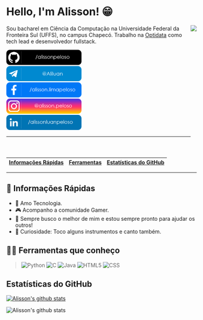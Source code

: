 # Hello, I'm Alisson! 😁
<img src="https://media1.tenor.com/images/58d007cb4aeecd3a2b6f2e4739aeddec/tenor.gif?itemid=14827444" align="right" height="350px">

Sou bacharel em Ciência da Computação na Universidade Federal da Fronteira Sul (UFFS), no campus Chapecó. Trabalho na [Optidata](https://www.optidatacloud.com/) como tech lead e desenvolvedor fullstack.

<a href="https://github.com/alissonpeloso" target="blank"><img src="Social/Git.png" height="40px" alt="GitHub"></a> <br>
<a href="https://t.me/Aliluan" target="blank"><img src="Social/Telegram.png" height="40px" alt="Telegram"></a> <br>
<a href="https://www.facebook.com/alisson.limapeloso" target="blank"><img src="Social/FB.png" height="40px" alt="Facebook"></a> <br>
<a href="https://www.instagram.com/alisson.peloso/" target="blank"><img src="Social/Insta.png" height="40px" alt="Instagram"></a> <br>
<a href="https://www.linkedin.com/in/alissonluanpeloso/" target="blank"><img src="Social/Linkedin.png" height="40px" alt="Linkedin"></a> <br>

*****

| [Informações Rápidas](#fastinf) | [Ferramentas](#languages) | [Estatísticas do GitHub](#stats) |
|---------------------------------|---------------------------|----------------------------------|

*****
<div id='fastinf'/>


## 🏃 Informações Rápidas
- 💜 Amo Tecnologia.
- 🎮 Acompanho a comunidade Gamer.
- 💬 Sempre busco o melhor de mim e estou sempre pronto para ajudar os outros!
- 🎵 Curiosidade: Toco alguns instrumentos e canto também.

<div id='languages'/>


## 👨‍💻 Ferramentas que conheço
> <img src="https://cdn.freebiesupply.com/logos/large/2x/python-5-logo-png-transparent.png" alt=Python width="30">
> <img src="https://img.icons8.com/color/48/000000/c-programming.png" alt=C width="30">
> <img src="https://img.icons8.com/color/48/000000/java-coffee-cup-logo.png" alt=Java width="30">
> <img src="https://img.icons8.com/color/48/000000/html-5.png" alt=HTML5 width="30">
> <img src="https://img.icons8.com/color/48/000000/css3.png" alt=CSS width="30">

<div id='stats'/>
  
  
## Estatísticas do GitHub
[![Alisson's github stats](https://github-readme-stats.vercel.app/api?username=alissonpeloso&show_icons=true&theme=dark)](https://github.com/alissonpeloso/github-readme-stats)

![Alisson's github stats](https://github-readme-stats.vercel.app/api/top-langs/?username=alissonpeloso&layout=compact&hide_border=true&theme=dark)
